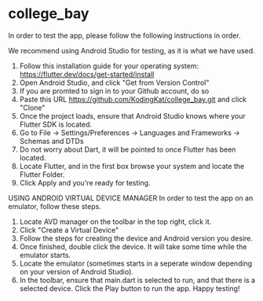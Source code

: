 # college_bay

In order to test the app, please follow the following instructions in order.

We recommend using Android Studio for testing, as it is what we have used.

1. Follow this installation guide for your operating system: https://flutter.dev/docs/get-started/install
2. Open Android Studio, and click "Get from Version Control"
3. If you are promted to sign in to your Github account, do so
4. Paste this URL https://github.com/KodingKat/college_bay.git and click "Clone"
5. Once the project loads, ensure that Android Studio knows where your Flutter SDK is located.
6. Go to File -> Settings/Preferences -> Languages and Frameworks -> Schemas and DTDs
7. Do not worry about Dart, it will be pointed to once Flutter has been located.
8. Locate Flutter, and in the first box browse your system and locate the Flutter Folder.
9. Click Apply and you're ready for testing.


USING ANDROID VIRTUAL DEVICE MANAGER
In order to test the app on an emulator, follow these steps.

1. Locate AVD manager on the toolbar in the top right, click it.
2. Click "Create a Virtual Device"
3. Follow the steps for creating the device and Android version you desire.
4. Once finished, double click the device. It will take some time while the emulator starts.
5. Locate the emulator (sometimes starts in a seperate window depending on your version of Android Studio).
6. In the toolbar, ensure that main.dart is selected to run, and that there is a selected device. Click the Play button to run the app. Happy testing!
